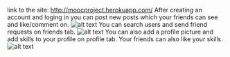 link to the site: http://moocproject.herokuapp.com/
After creating an account and loging in you can post new posts which your friends can see and like/comment on.
![alt text](https://i.imgur.com/vbTOpHu.png)
You can search users and send friend requests on friends tab.
![alt text](https://i.imgur.com/C9IgAoR.png)
You can also add a profile picture and add skills to your profile on profile tab.
Your friends can also like your skills.
![alt text](https://i.imgur.com/xxpe6MM.png)
